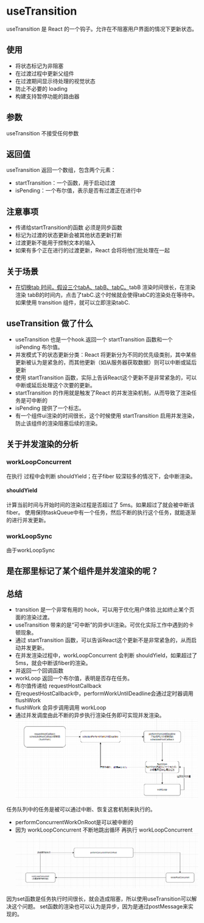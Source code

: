 # useTransition

useTransition 是 React 的一个钩子。允许在不阻塞用户界面的情况下更新状态。

## 使用
- 将状态标记为非阻塞
- 在过渡过程中更新父组件
- 在过渡期间显示待处理的视觉状态
- 防止不必要的 loading
- 构建支持暂停功能的路由器
## 参数
useTransition 不接受任何参数
## 返回值
useTransition 返回一个数组，包含两个元素：
- startTransition：一个函数，用于启动过渡
- isPending：一个布尔值，表示是否有过渡正在进行中

## 注意事项
- 传递给startTransition的函数 必须是同步函数
- 标记为过渡的状态更新会被其他状态更新打断
- 过渡更新不能用于控制文本的输入
- 如果有多个正在进行的过渡更新，React 会将将他们批处理在一起

## 关于场景
- [在切换tab 时间，假设三个tabA、tabB、tabC。](https://codesandbox.io/s/tkyfgs?file=/src/App.js&utm_medium=sandpack)tabB 渲染时间很长，在渲染渲染 tabB的时间内，点击了tabC.这个时候就会使得tabC的渲染处在等待中。如果使用 transition 组件，就可以立即渲染tabC.

## useTransition 做了什么
- useTransition 也是一个hook.返回一个 startTransition 函数和一个 isPending 布尔值。
- 并发模式下的状态更新分类：React 将更新分为不同的优先级类别，其中某些更新被认为是紧急的，而其他更新（如从服务器获取数据）则可以中断或延后更新
- 使用 startTransition 函数，实际上告诉React这个更新不是非常紧急的，可以中断或延后处理这个次要的更新。
- startTransition 的作用就是触发了React 的并发渲染机制，从而导致了渲染任务是可中断的
- isPending 提供了一个标志。
- 有一个组件ui渲染的时间很长，这个时候使用 startTransition 启用并发渲染，防止该组件的渲染阻塞后续的渲染。

## 关于并发渲染的分析
### workLoopConcurrent
在执行 过程中会判断 shouldYield；在子fiber 较深较多的情况下，会中断渲染。

#### shouldYield
计算当前时间与开始时间的渲染过程是否超过了 5ms。如果超过了就会被中断该fiber。
使用保持taskQueue中有一个任务，然后不断的执行这个任务，就能逐渐的进行并发更新。
### workLoopSync
由于workLoopSync 


## 是在那里标记了某个组件是并发渲染的呢？

## 总结
- transition 是一个非常有用的 hook，可以用于优化用户体验.比如终止某个页面的渲染过渡。
- useTransition 带来的是“可中断”的异步UI渲染。可优化实际工作中遇到的卡顿现象。
- 通过 startTransition 函数，可以告诉React这个更新不是非常紧急的，从而启动并发更新。
- 在并发渲染过程中，workLoopConcurrent 会判断 shouldYield，如果超过了5ms，就会中断该fiber的渲染。
- 并返回一个回调函数
- workLoop 返回一个布尔值，表明是否存在任务。
- 布尔值传递给 requestHostCallback
- 在requestHostCallback中，performWorkUntilDeadline会通过定时器调用 flushWork
- flushWork 会异步调用调用 workLoop
- 通过并发调度由此不断的异步执行渲染任务即可实现并发渲染。
![img.png](img.png)

任务队列中的任务是被可以通过中断、恢复这套机制来执行的。
- performConcurrentWorkOnRoot是可以被中断的
- 因为 workLoopConcurrent 不断地跳出循环 再执行 workLoopConcurrent
![img_1.png](img_1.png)


因为set函数是任务执行时间很长，就会造成阻塞，所以使用useTransition可以解决这个问题。
set函数的渲染也可以认为是异步，因为是通过postMessage来实现的。
